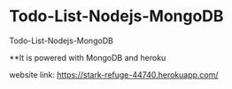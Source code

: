 # Todo-List-Nodejs-MongoDB
Todo-List-Nodejs-MongoDB

**It is powered with MongoDB and heroku

website link: https://stark-refuge-44740.herokuapp.com/
